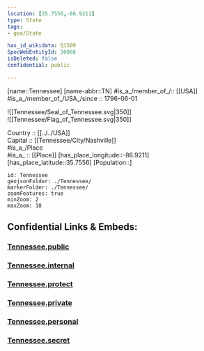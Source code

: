 ```yaml
---
location: [35.7556,-86.9211] 
type: State
tags:
- geo/State

has_id_wikidata: Q1509 
SpocWebEntityId: 36068
isDeleted: false
confidential: public

---
```

[name::Tennessee] 
[name-abbr::TN] 
#is_a_/member_of_/:: [[USA]]
#is_a_/member_of_/USA_/since :: 1796-06-01 


![[Tennessee/Seal_of_Tennessee.svg|350]]  
![[Tennessee/Flag_of_Tennessee.svg|350]]  


Country :: [[../../USA]]  
Capital :: [[Tennessee/City/Nashville]]  
#is_a_/Place  
#is_a_ :: [[Place]] 
[has_place_longitude::-86.9211] 
[has_place_latitude::35.7556] 
[Population::] 



```leaflet
id: Tennessee
geojsonFolder: ./Tennessee/
markerFolder: ./Tennessee/
zoomFeatures: true 
minZoom: 2 
maxZoom: 18
```


## Confidential Links & Embeds: 

### [Tennessee.public](/_public/\Earth\Continent\America~North\USA\USA~CentralTennessee.public.md) 

### [Tennessee.internal](/_internal/\Earth\Continent\America~North\USA\USA~CentralTennessee.internal.md) 

### [Tennessee.protect](/_protect/\Earth\Continent\America~North\USA\USA~CentralTennessee.protect.md) 

### [Tennessee.private](/_private/\Earth\Continent\America~North\USA\USA~CentralTennessee.private.md) 

### [Tennessee.personal](/_personal/\Earth\Continent\America~North\USA\USA~CentralTennessee.personal.md) 

### [Tennessee.secret](/_secret/\Earth\Continent\America~North\USA\USA~CentralTennessee.secret.md)

